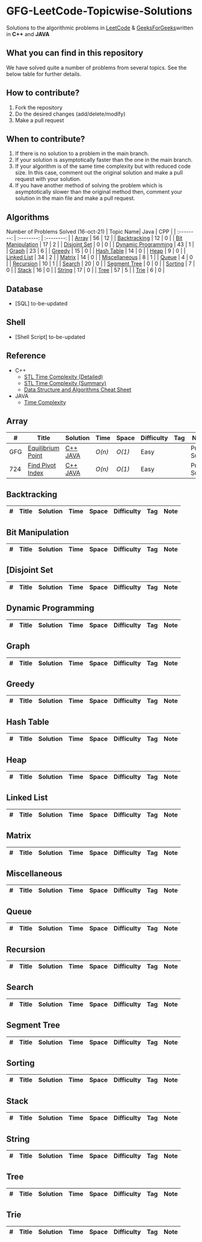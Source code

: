 # GFG-LeetCode-Topicwise-Solutions

Solutions to the algorithmic problems in [LeetCode](https://leetcode.com/problemset/algorithms/) & [GeeksForGeeks](https://practice.geeksforgeeks.org/explore/?problemType=full&page=1)written in **C++** and **JAVA**

## What you can find in this repository

We have solved quite a number of problems from several topics. See the below table for further details.

## How to contribute?

1. Fork the repository 
2. Do the desired changes (add/delete/modify)
3. Make a pull request


## When to contribute?

1. If there is no solution to a problem in the main branch.
2. If your solution is asymptotically faster than the one in the main branch.
3. If your algorithm is of the same time complexity but with reduced code size. In this case, comment out the original solution and make a pull request with your solution.
4. If you have another method of solving the problem which is asymptotically slower than the original method then, comment your solution in the main file and make a pull request.


## Algorithms
Number of Problems Solved (16-oct-21)
| Topic Name|  Java | CPP | 
|  :--------: |  :--------: | :--------: | 
| [Array](https://github.com/prateekshyap/DSA#array) | 56 | 12 |
| [Backtracking](https://github.com/prateekshyap/DSA#backtracking) | 12 | 0 |
| [Bit Manipulation](https://github.com/prateekshyap/DSA#bit-manipulation) | 17 |  2 |
| [Disjoint Set](https://github.com/prateekshyap/DSA#disjoint-set) | 0 |  0 |
| [Dynamic Programming](https://github.com/prateekshyap/DSA#dynamic-programming) | 43 |  1 |
| [Graph](https://github.com/prateekshyap/DSA#graph) | 23 |  6 |
| [Greedy](https://github.com/prateekshyap/DSA#greedy) | 15 |  0 |
| [Hash Table](https://github.com/prateekshyap/DSA#hash-table) | 14 |  0 |
| [Heap](https://github.com/prateekshyap/DSA#heap) | 9 |  0 |
| [Linked List](https://github.com/prateekshyap/DSA#linked-list) | 34 |  2 |
| [Matrix](https://github.com/prateekshyap/DSA#matrix) | 14 | 0 |
| [Miscellaneous](https://github.com/prateekshyap/DSA#miscellaneous) | 8 |  1 |
| [Queue](https://github.com/prateekshyap/DSA#queue) | 4 | 0 |
| [Recursion](https://github.com/prateekshyap/DSA#recursion) | 10 |  1 |
| [Search](https://github.com/prateekshyap/DSA#searching) | 20 |  0 |
| [Segment Tree](https://github.com/prateekshyap/DSA#segment-tree) | 0 |  0 |
| [Sorting](https://github.com/prateekshyap/DSA#sort) | 7 | 0 |
| [Stack](https://github.com/prateekshyap/DSA#stack) | 16 |  0 |
| [String](https://github.com/prateekshyap/DSA#string) | 17 |  0 |
| [Tree](https://github.com/prateekshyap/DSA#tree) | 57 |  5 |
| [Trie](https://github.com/prateekshyap/DSA#trie) | 6 |  0 |
<!-- 
| [Simulation](https://github.com/prateekshyap/DSA#simulation) | |
| [Design](https://github.com/prateekshyap/DSA#design) | |
-->

## Database
* [SQL] to-be-updated


## Shell
* [Shell Script] to-be-updated

## Reference

* C++
    * [STL Time Complexity (Detailed)](http://www.cplusplus.com/reference/stl/)
    * [STL Time Complexity (Summary)](http://john-ahlgren.blogspot.com/2013/10/stl-container-performance.html)
    * [Data Structure and Algorithms Cheat Sheet](https://github.com/gibsjose/cpp-cheat-sheet/blob/master/Data%20Structures%20and%20Algorithms.md)
* JAVA
    * [Time Complexity](to-be-updated)
    
## Array
|  #  | Title           |  Solution       |  Time           | Space           | Difficulty    | Tag          | Note| 
|-----|---------------- | --------------- | --------------- | --------------- | ------------- |--------------|-----|
GFG | [Equilibrium Point](https://practice.geeksforgeeks.org/problems/equilibrium-point-1587115620/1)         | [C++](./GFG_ARR_EquilibriumPoints.cpp) [JAVA]()       | _O(n)_       | _O(1)_          | Easy         || Prefix Sum 
724 | [Find Pivot Index](https://leetcode.com/problems/find-pivot-index/)         | [C++](./LC_ARR_EquilibriumPoints.cpp) [JAVA](./EquilibriumPoint.java)       | _O(n)_       | _O(1)_          | Easy         || Prefix Sum


## Backtracking
|  #  | Title           |  Solution       |  Time           | Space           | Difficulty    | Tag          | Note| 
|-----|---------------- | --------------- | --------------- | --------------- | ------------- |--------------|-----|


## Bit Manipulation
|  #  | Title           |  Solution       |  Time           | Space           | Difficulty    | Tag          | Note| 
|-----|---------------- | --------------- | --------------- | --------------- | ------------- |--------------|-----|

## [Disjoint Set
|  #  | Title           |  Solution       |  Time           | Space           | Difficulty    | Tag          | Note| 
|-----|---------------- | --------------- | --------------- | --------------- | ------------- |--------------|-----|

## Dynamic Programming
|  #  | Title           |  Solution       |  Time           | Space           | Difficulty    | Tag          | Note| 
|-----|---------------- | --------------- | --------------- | --------------- | ------------- |--------------|-----|


## Graph
|  #  | Title           |  Solution       |  Time           | Space           | Difficulty    | Tag          | Note| 
|-----|---------------- | --------------- | --------------- | --------------- | ------------- |--------------|-----|


## Greedy
|  #  | Title           |  Solution       |  Time           | Space           | Difficulty    | Tag          | Note| 
|-----|---------------- | --------------- | --------------- | --------------- | ------------- |--------------|-----|


## Hash Table
|  #  | Title           |  Solution       |  Time           | Space           | Difficulty    | Tag          | Note| 
|-----|---------------- | --------------- | --------------- | --------------- | ------------- |--------------|-----|


## Heap
|  #  | Title           |  Solution       |  Time           | Space           | Difficulty    | Tag          | Note| 
|-----|---------------- | --------------- | --------------- | --------------- | ------------- |--------------|-----|


## Linked List
|  #  | Title           |  Solution       |  Time           | Space           | Difficulty    | Tag          | Note| 
|-----|---------------- | --------------- | --------------- | --------------- | ------------- |--------------|-----|


## Matrix
|  #  | Title           |  Solution       |  Time           | Space           | Difficulty    | Tag          | Note| 
|-----|---------------- | --------------- | --------------- | --------------- | ------------- |--------------|-----|


## Miscellaneous
|  #  | Title           |  Solution       |  Time           | Space           | Difficulty    | Tag          | Note| 
|-----|---------------- | --------------- | --------------- | --------------- | ------------- |--------------|-----|


## Queue
|  #  | Title           |  Solution       |  Time           | Space           | Difficulty    | Tag          | Note| 
|-----|---------------- | --------------- | --------------- | --------------- | ------------- |--------------|-----|


## Recursion
|  #  | Title           |  Solution       |  Time           | Space           | Difficulty    | Tag          | Note| 
|-----|---------------- | --------------- | --------------- | --------------- | ------------- |--------------|-----|


## Search
|  #  | Title           |  Solution       |  Time           | Space           | Difficulty    | Tag          | Note| 
|-----|---------------- | --------------- | --------------- | --------------- | ------------- |--------------|-----|


## Segment Tree
|  #  | Title           |  Solution       |  Time           | Space           | Difficulty    | Tag          | Note| 
|-----|---------------- | --------------- | --------------- | --------------- | ------------- |--------------|-----|


## Sorting
|  #  | Title           |  Solution       |  Time           | Space           | Difficulty    | Tag          | Note| 
|-----|---------------- | --------------- | --------------- | --------------- | ------------- |--------------|-----|


## Stack
|  #  | Title           |  Solution       |  Time           | Space           | Difficulty    | Tag          | Note| 
|-----|---------------- | --------------- | --------------- | --------------- | ------------- |--------------|-----|


## String
|  #  | Title           |  Solution       |  Time           | Space           | Difficulty    | Tag          | Note| 
|-----|---------------- | --------------- | --------------- | --------------- | ------------- |--------------|-----|


## Tree
|  #  | Title           |  Solution       |  Time           | Space           | Difficulty    | Tag          | Note| 
|-----|---------------- | --------------- | --------------- | --------------- | ------------- |--------------|-----|


## Trie
|  #  | Title           |  Solution       |  Time           | Space           | Difficulty    | Tag          | Note| 
|-----|---------------- | --------------- | --------------- | --------------- | ------------- |--------------|-----|




